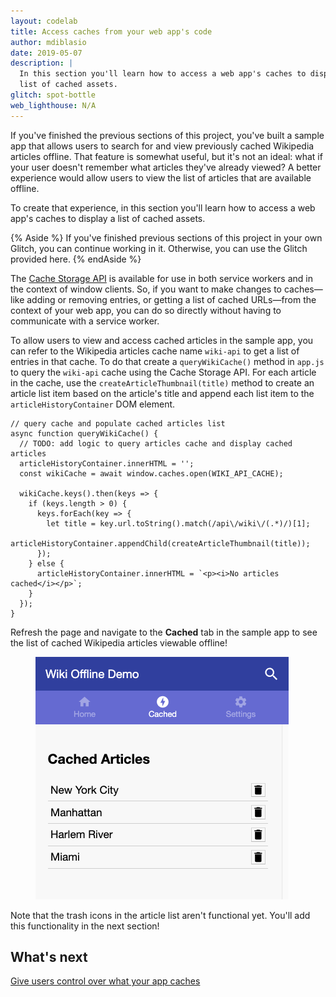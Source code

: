 ```yaml
---
layout: codelab
title: Access caches from your web app's code
author: mdiblasio
date: 2019-05-07
description: |
  In this section you'll learn how to access a web app's caches to display a
  list of cached assets.
glitch: spot-bottle
web_lighthouse: N/A
---
```

If you've finished the previous sections of this project, you've built a sample
app that allows users to search for and view previously cached Wikipedia
articles offline. That feature is somewhat useful, but it's not an ideal: what
if your user doesn't remember what articles they've already viewed? A better
experience would allow users to view the list of articles that are available
offline.

To create that experience, in this section you'll learn how to access a web
app's caches to display a list of cached assets.

{% Aside %}
If you've finished previous sections of this project in your own Glitch, you
can continue working in it. Otherwise, you can use the Glitch provided here.
{% endAside %}

The [Cache Storage API](https://developers.google.com/web/fundamentals/instant-and-offline/web-storage/cache-api)
is available for use in both service workers and in the context of window
clients. So, if you want to make changes to caches—like adding or removing
entries, or getting a list of cached URLs—from the context of your web app, you
can do so directly without having to communicate with a service worker.

To allow users to view and access cached articles in the sample app, you can
refer to the Wikipedia articles cache name `wiki-api` to get a list of entries
in that cache. To do that create a `queryWikiCache()` method in `app.js` to
query the `wiki-api` cache using the Cache Storage API. For each article in the
cache, use the `createArticleThumbnail(title)` method to create an article
list item based on the article's title and append each list item to the
`articleHistoryContainer` DOM element.

```js/3-15/2
// query cache and populate cached articles list
async function queryWikiCache() {
  // TODO: add logic to query articles cache and display cached articles
  articleHistoryContainer.innerHTML = '';
  const wikiCache = await window.caches.open(WIKI_API_CACHE);

  wikiCache.keys().then(keys => {
    if (keys.length > 0) {
      keys.forEach(key => {
        let title = key.url.toString().match(/api\/wiki\/(.*)/)[1];
        articleHistoryContainer.appendChild(createArticleThumbnail(title));
      });
    } else {
      articleHistoryContainer.innerHTML = `<p><i>No articles cached</i></p>`;
    }
  });
}
```

Refresh the page and navigate to the __Cached__ tab in the sample app to see the
list of cached Wikipedia articles viewable offline!

<figure class="w-figure w-figure--center">
  <img class="w-screenshot" src="./article-list.png" alt="A screenshot
  showing the list of cached articles in the sample app.">
</figure>

Note that the trash icons in the article list aren't functional yet. You'll
add this functionality in the next section!

## What's next
[Give users control over what your app caches](../codelab-reliability-user-control/)

